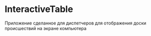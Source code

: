 # InteractiveTable
Приложение сделанное для диспетчеров для отображения доски происшествий на экране компьютера
